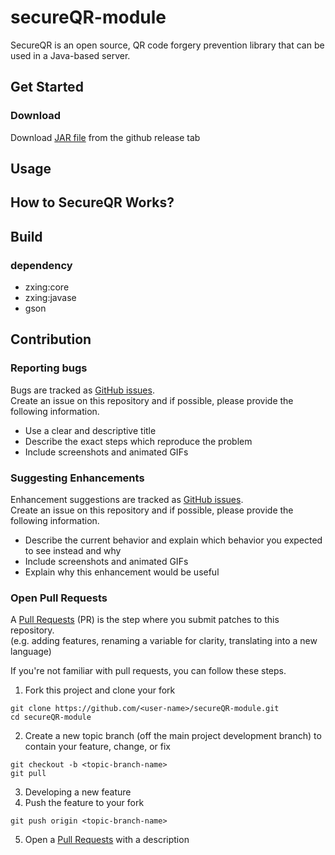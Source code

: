 # secureQR-module
SecureQR is an open source, QR code forgery prevention library that can be used in a Java-based server.

## Get Started
### Download
Download [JAR file](https://github.com/SoTree17/secureQR-module/releases) from the github release tab
## Usage
## How to SecureQR Works?


## Build 
### dependency
* zxing:core
* zxing:javase
* gson

## Contribution
### Reporting bugs
Bugs are tracked as [GitHub issues](https://github.com/SoTree17/secureQR-module/issues).  
Create an issue on this repository and if possible, please provide the following information.  
* Use a clear and descriptive title
* Describe the exact steps which reproduce the problem
* Include screenshots and animated GIFs  
  
### Suggesting Enhancements
Enhancement suggestions are tracked as [GitHub issues](https://github.com/SoTree17/secureQR-module/issues).  
Create an issue on this repository and if possible, please provide the following information.  
* Describe the current behavior and explain which behavior you expected to see instead and why
* Include screenshots and animated GIFs
* Explain why this enhancement would be useful  

### Open Pull Requests 
A [Pull Requests](https://github.com/SoTree17/secureQR-module/pulls) (PR) is the step where you submit patches to this repository.   
(e.g. adding features, renaming a variable for clarity, translating into a new language)  
  
If you're not familiar with pull requests, you can follow these steps.  
1. Fork this project and clone your fork    
~~~
git clone https://github.com/<user-name>/secureQR-module.git
cd secureQR-module
~~~
2. Create a new topic branch (off the main project development branch) to contain your feature, change, or fix
~~~
git checkout -b <topic-branch-name>
git pull
~~~
3. Developing a new feature
4. Push the feature to your fork
~~~
git push origin <topic-branch-name>
~~~
5. Open a [Pull Requests](https://github.com/SoTree17/secureQR-module/pulls) with a description
